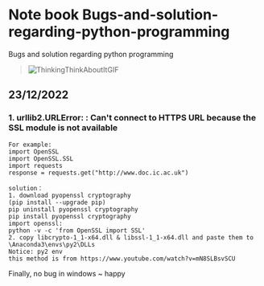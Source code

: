 # Note book Bugs-and-solution-regarding-python-programming
Bugs and solution regarding python programming 
> ![ThinkingThinkAboutItGIF](https://user-images.githubusercontent.com/67893091/209397836-16f7c39b-304e-4dc9-b854-e4b8734ec6a9.gif)
## 23/12/2022
### 1. urllib2.URLError: <urlopen error unknown url type: https>: Can't connect to HTTPS URL because the SSL module is not available
```
For example:  
import OpenSSL
import OpenSSL.SSL
import requests
response = requests.get("http://www.doc.ic.ac.uk")
```
```
solution： 
1. download pyopenssl cryptography
(pip install --upgrade pip)
pip uninstall pyopenssl cryptography
pip install pyopenssl cryptography
import openssl:
python -v -c 'from OpenSSL import SSL'
2. copy libcrypto-1_1-x64.dll & libssl-1_1-x64.dll and paste them to \Anaconda3\envs\py2\DLLs 
Notice: py2 env
this method is from https://www.youtube.com/watch?v=mN8SLBsvSCU
```
Finally, no bug in windows ~ happy
 
